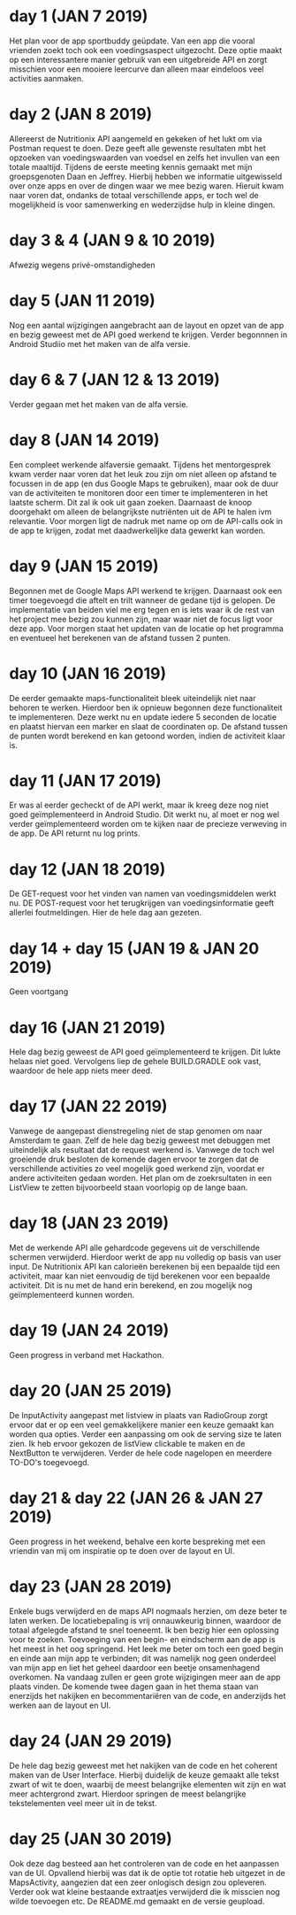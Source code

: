 # day 1 (JAN 7 2019)
Het plan voor de app sportbuddy geüpdate. Van een app die vooral vrienden zoekt toch ook een voedingsaspect uitgezocht. Deze optie
maakt op een interessantere manier gebruik van een uitgebreide API en zorgt misschien voor een mooiere leercurve dan alleen maar eindeloos
veel activities aanmaken.

# day 2 (JAN 8 2019)
Allereerst de Nutritionix API aangemeld en gekeken of het lukt om via Postman request te doen. Deze geeft alle gewenste resultaten mbt
het opzoeken van voedingswaarden van voedsel en zelfs het invullen van een totale maaltijd.
Tijdens de eerste meeting kennis gemaakt met mijn groepsgenoten Daan en Jeffrey. Hierbij hebben we informatie uitgewisseld over onze apps en over de dingen waar we mee bezig waren. Hieruit kwam naar voren dat, ondanks de totaal verschillende apps, er toch wel de mogelijkheid is voor samenwerking en wederzijdse hulp in kleine dingen.

# day 3 & 4 (JAN 9 & 10 2019)
Afwezig wegens privé-omstandigheden

# day 5 (JAN 11 2019)
Nog een aantal wijzigingen aangebracht aan de layout en opzet van de app en bezig geweest met de API goed werkend te krijgen.
Verder begonnnen in Android Studiio met het maken van de alfa versie.

# day 6 & 7 (JAN 12 & 13 2019)
Verder gegaan met het maken van de alfa versie.

# day 8 (JAN 14 2019)
Een compleet werkende alfaversie gemaakt. Tijdens het mentorgesprek kwam verder naar voren dat het leuk zou zijn om niet alleen op afstand te focussen in de app (en dus Google Maps te gebruiken), maar ook de duur van de activiteiten te monitoren door een timer te implementeren in het laatste scherm. Dit zal ik ook uit gaan zoeken.
Daarnaast de knoop doorgehakt om alleen de belangrijkste nutriënten uit de API te halen ivm relevantie.
Voor morgen ligt de nadruk met name op om de API-calls ook in de app te krijgen, zodat met daadwerkelijke data gewerkt kan worden.

# day 9 (JAN 15 2019)
Begonnen met de Google Maps API werkend te krijgen. Daarnaast ook een timer toegevoegd die aftelt en trilt wanneer de gedane tijd is gelopen. De implementatie van beiden viel me erg tegen en is iets waar ik de rest van het project mee bezig zou kunnen zijn, maar waar niet de focus ligt voor deze app. Voor morgen staat het updaten van de locatie op het programma en eventueel het berekenen van de afstand tussen 2 punten.

# day 10 (JAN 16 2019)
De eerder gemaakte maps-functionaliteit bleek uiteindelijk niet naar behoren te werken. Hierdoor ben ik opnieuw begonnen deze functionaliteit te implementeren. Deze werkt nu en update iedere 5 seconden de locatie en plaatst hiervan een marker en slaat de coordinaten op. De afstand tussen de punten wordt berekend en kan getoond worden, indien de activiteit klaar is.

# day 11 (JAN 17 2019)
Er was al eerder gecheckt of de API werkt, maar ik kreeg deze nog niet goed geïmplementeerd in Android Studio. Dit werkt nu, al moet er nog wel verder geïmplementeerd worden om te kijken naar de precieze verweving in de app. De API returnt nu log prints.

# day 12 (JAN 18 2019)
De GET-request voor het vinden van namen van voedingsmiddelen werkt nu.
DE POST-request voor het terugkrijgen van voedingsinformatie geeft allerlei foutmeldingen. Hier de hele dag aan gezeten.

# day 14 + day 15 (JAN 19 & JAN 20 2019)
Geen voortgang

# day 16 (JAN 21 2019)
Hele dag bezig geweest de API goed geïmplementeerd te krijgen. Dit lukte helaas niet goed. Vervolgens liep de gehele BUILD.GRADLE ook vast, waardoor de hele app niets meer deed.

# day 17 (JAN 22 2019)
Vanwege de aangepast dienstregeling niet de stap genomen om naar Amsterdam te gaan. Zelf de hele dag bezig geweest met debuggen met uiteindelijk als resultaat dat de request werkend is. Vanwege de toch wel groeiende druk besloten de komende dagen ervoor te zorgen dat de verschillende activities zo veel mogelijk goed werkend zijn, voordat er andere activiteiten gedaan worden.
Het plan om de zoekrsultaten in een ListView te zetten bijvoorbeeld staan voorlopig op de lange baan.

# day 18 (JAN 23 2019) 
Met de werkende API alle gehardcode gegevens uit de verschillende schermen verwijderd. Hierdoor werkt de app nu volledig op basis van user input. De Nutritionix API kan calorieën berekenen bij een bepaalde tijd een activiteit, maar kan niet eenvoudig de tijd berekenen voor een bepaalde activiteit. Dit is nu met de hand erin berekend, en zou mogelijk nog geïmplementeerd kunnen worden.

# day 19 (JAN 24 2019)
Geen progress in verband met Hackathon.

# day 20 (JAN 25 2019)
De InputActivity aangepast met listview in plaats van RadioGroup zorgt ervoor dat er op een veel gemakkelijkere manier een keuze gemaakt kan worden qua opties. Verder een aanpassing om ook de serving size te laten zien. Ik heb ervoor gekozen de listView clickable te maken en de NextButton te verwijderen. 
Verder de hele code nagelopen en meerdere TO-DO's toegevoegd.

# day 21 & day 22 (JAN 26 & JAN 27 2019)
Geen progress in het weekend, behalve een korte bespreking met een vriendin van mij om inspiratie op te doen over de layout en UI.

# day 23 (JAN 28 2019)
Enkele bugs verwijderd en de maps API nogmaals herzien, om deze beter te laten werken. De locatiebepaling is vrij onnauwkeurig binnen, waardoor de totaal afgelegde afstand te snel toeneemt. Ik ben bezig hier een oplossing voor te zoeken.
Toevoeging van een begin- en eindscherm aan de app is het meest in het oog springend. Het leek me beter om toch een goed begin en einde aan mijn app te verbinden; dit was namelijk nog geen onderdeel van mijn app en liet het geheel daardoor een beetje onsamenhagend overkomen.
Na vandaag zullen er geen grote wijzigingen meer aan de app plaats vinden. De komende twee dagen gaan in het thema staan van enerzijds het nakijken en becommentariëren van de code, en anderzijds het werken aan de layout en UI.

# day 24 (JAN 29 2019)
De hele dag bezig geweest met het nakijken van de code en het coherent maken van de User Interface. Hierbij duidelijk de keuze gemaakt alle tekst zwart of wit te doen, waarbij de meest belangrijke elementen wit zijn en wat meer achtergrond zwart. Hierdoor springen de meest belangrijke tekstelementen veel meer uit in de tekst.

# day 25 (JAN 30 2019)
Ook deze dag besteed aan het controleren van de code en het aanpassen van de UI. Opvallend hierbij was dat ik de optie tot rotatie heb uitgezet in de MapsActivity, aangezien dat een zeer onlogisch design zou opleveren. Verder ook wat kleine bestaande extraatjes verwijderd die ik misscien nog wilde toevoegen etc.
De README.md gemaakt en de versie geupload.
